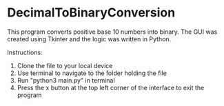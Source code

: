 # DecimalToBinaryConversion
This program converts positive base 10 numbers into binary. The GUI was created using Tkinter and the logic was written in Python.

Instructions:
1. Clone the file to your local device
2. Use terminal to navigate to the folder holding the file
3. Run "python3 main.py" in terminal
4. Press the x button at the top left corner of the interface to exit the program
